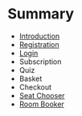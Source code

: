 # Summary

* [Introduction](README.md)
* [Registration](registration.md)
* [Login](login.md)
* Subscription
* Quiz
* Basket
* Checkout
* [Seat Chooser](seat-chooser.md)
* [Room Booker](room-booker.md)

